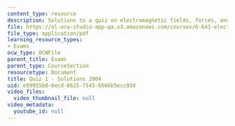 ```yaml
---
content_type: resource
description: Solutions to a quiz on electromagnetic fields, forces, and motion.
file: https://ol-ocw-studio-app-qa.s3.amazonaws.com/courses/6-641-electromagnetic-fields-forces-and-motion-spring-2005/e99955b06ecd062575436566b5ecc93d_04_q01_sol.pdf
file_type: application/pdf
learning_resource_types:
- Exams
ocw_type: OCWFile
parent_title: Exams
parent_type: CourseSection
resourcetype: Document
title: Quiz 1 - Solutions 2004
uid: e99955b0-6ecd-0625-7543-6566b5ecc93d
video_files:
  video_thumbnail_file: null
video_metadata:
  youtube_id: null
---
```

